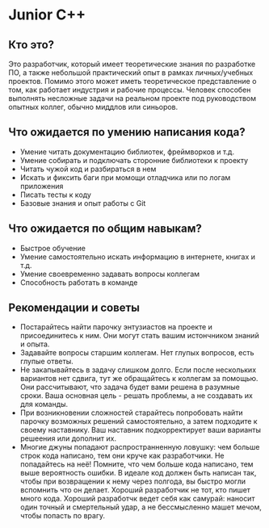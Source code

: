 # Junior C++

## Кто это?

Это разработчик, который имеет теоретические знания по разработке ПО, а также небольшой практический опыт в рамках личных/учебных проектов. Помимо этого может иметь теоретическое представление о том, как работает индустрия и рабочие процессы. Человек способен выполнять несложные задачи на реальном проекте под руководством опытных коллег, обычно миддлов или синьоров.

## Что ожидается по умению написания кода?

- Умение читать документацию библиотек, фреймворков и т.д.
- Умение собирать и подключать сторонние библиотеки к проекту
- Читать чужой код и разбираться в нем
- Искать и фиксить баги при момощи отладчика или по логам приложения
- Писать тесты к коду
- Базовые знания и опыт работы с Git

## Что ожидается по общим навыкам?

- Быстрое обучение
- Умение самостоятельно искать информацию в интернете, книгах и т.д.
- Умение своевременно задавать вопросы коллегам
- Способность работать в команде

## Рекомендации и советы

- Постарайтесь найти парочку энтузиастов на проекте и присоединитесь к ним. Они могут стать вашим истончником знаний и опыта.
- Задавайте вопросы старшим коллегам. Нет глупых вопросов, есть глупые ответы.
- Не закапывайтесь в задачу слишком долго. Если после нескольких вариантов нет сдвига, тут же обращайтесь к коллегам за помощью. Они рассчитывают, что задача будет вами решена в разумные сроки. Ваша основная цель - решать проблемы, а не создавать их для команды.
- При возникновении сложностей старайтесь попробовать найти парочку возможных решений самостоятельно, а затем подходите к своему наставнику. Ваш наставник подкорректирует ваши варианты решеения или дополнит их.
- Многие джуны попадают распространненную ловушку: чем больше строк кода написано, тем они круче как разработчики. Не попадайтесь на неё! Помните, что чем больше кода написано, тем выше вероятность ошибки. В идеале код должен быть написан так, чтобы при возвращении к нему через полгода, вы быстро могли вспомнить что он делает. Хороший разработчик не тот, кто пишет много кода. Хороший разработчк ведет себя как самурай: наносит один точный и смертельный удар, а не бессмысленно машет мечом, чтобы попасть по врагу.